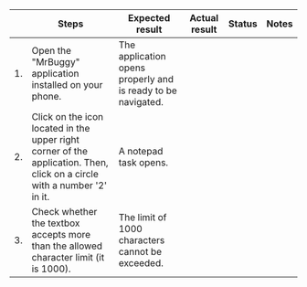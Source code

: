 |  | Steps | Expected result | Actual result | Status | Notes |
| --- | --- | --- | --- | --- | --- | 
| 1.              | Open the "MrBuggy" application installed on your phone. | The application opens properly and is ready to be navigated. |
| 2.              | Click on the icon located in the upper right corner of the application. Then, click on a circle with a number '2' in it. | A notepad task opens. |
| 3.              | Check whether the textbox accepts more than the allowed character limit (it is 1000).| The limit of 1000 characters cannot be exceeded. |

